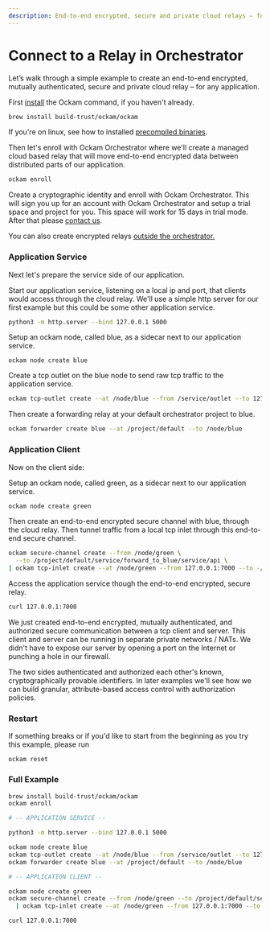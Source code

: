 ```yaml
---
description: End-to-end encrypted, secure and private cloud relays – for any application.
---
```


# Connect to a Relay in Orchestrator

Let’s walk through a simple example to create an end-to-end encrypted, mutually authenticated, secure and private cloud relay – for any application.

First [install](../get-started/#command) the Ockam command, if you haven't already.

```bash
brew install build-trust/ockam/ockam
```

If you're on linux, see how to installed [precompiled binaries](../get-started/#precompiled-binaries).

Then let's enroll with Ockam Orchestrator where we'll create a managed cloud based relay that will move end-to-end encrypted data between distributed parts of our application.

```bash
ockam enroll
```

Create a cryptographic identity and enroll with Ockam Orchestrator. This will sign you up for an account with Ockam Orchestrator and setup a trial space and project for you. This space will work for 15 days in trial mode. After that please [contact us](mailto:hello@ockam.io).

You can also create encrypted relays [outside the orchestrator.](encrypted-cloud-relays.md#local)

### Application Service

Next let's prepare the service side of our application.

Start our application service, listening on a local ip and port, that clients would access through the cloud relay. We'll use a simple http server for our first example but this could be some other application service.

```bash
python3 -m http.server --bind 127.0.0.1 5000
```

Setup an ockam node, called blue, as a sidecar next to our application service.

```
ockam node create blue
```

Create a tcp outlet on the blue node to send raw tcp traffic to the application service.

```bash
ockam tcp-outlet create --at /node/blue --from /service/outlet --to 127.0.0.1:5000
```

Then create a forwarding relay at your default orchestrator project to blue.

```bash
ockam forwarder create blue --at /project/default --to /node/blue
```

### Application Client

Now on the client side:

Setup an ockam node, called green, as a sidecar next to our application service.

```bash
ockam node create green
```

Then create an end-to-end encrypted secure channel with blue, through the cloud relay. Then tunnel traffic from a local tcp inlet through this end-to-end secure channel.

```bash
ockam secure-channel create --from /node/green \
  --to /project/default/service/forward_to_blue/service/api \
| ockam tcp-inlet create --at /node/green --from 127.0.0.1:7000 --to -/service/outlet
```

Access the application service though the end-to-end encrypted, secure relay.

```bash
curl 127.0.0.1:7000
```

We just created end-to-end encrypted, mutually authenticated, and authorized secure communication between a tcp client and server. This client and server can be running in separate private networks / NATs. We didn't have to expose our server by opening a port on the Internet or punching a hole in our firewall.

The two sides authenticated and authorized each other's known, cryptographically provable identifiers. In later examples we'll see how we can build granular, attribute-based access control with authorization policies.

### Restart

If something breaks or if you'd like to start from the beginning as you try this example, please run&#x20;

```
ockam reset
```

### Full Example

```bash
brew install build-trust/ockam/ockam
ockam enroll

# -- APPLICATION SERVICE --

python3 -m http.server --bind 127.0.0.1 5000

ockam node create blue
ockam tcp-outlet create --at /node/blue --from /service/outlet --to 127.0.0.1:5000
ockam forwarder create blue --at /project/default --to /node/blue

# -- APPLICATION CLIENT --

ockam node create green
ockam secure-channel create --from /node/green --to /project/default/service/forward_to_blue/service/api \
  | ockam tcp-inlet create --at /node/green --from 127.0.0.1:7000 --to -/service/outlet

curl 127.0.0.1:7000
```

